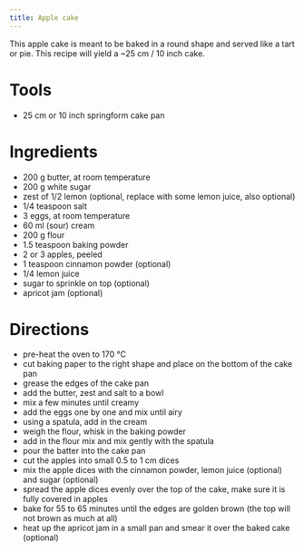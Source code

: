 ```yaml
---
title: Apple cake
---
```


This apple cake is meant to be baked in a round shape and served like a tart or
pie. This recipe will yield a ~25 cm / 10 inch cake.

# Tools

- 25 cm or 10 inch springform cake pan

# Ingredients

- 200 g butter, at room temperature
- 200 g white sugar
- zest of 1/2 lemon (optional, replace with some lemon juice, also optional)
- 1/4 teaspoon salt
- 3 eggs, at room temperature
- 60 ml (sour) cream
- 200 g flour
- 1.5 teaspoon baking powder
- 2 or 3 apples, peeled
- 1 teaspoon cinnamon powder (optional)
- 1/4 lemon juice
- sugar to sprinkle on top (optional)
- apricot jam (optional)

# Directions

- pre-heat the oven to 170 °C
- cut baking paper to the right shape and place on the bottom of the cake pan
- grease the edges of the cake pan
- add the butter, zest and salt to a bowl
- mix a few minutes until creamy
- add the eggs one by one and mix until airy
- using a spatula, add in the cream
- weigh the flour, whisk in the baking powder
- add in the flour mix and mix gently with the spatula
- pour the batter into the cake pan
- cut the apples into small 0.5 to 1 cm dices
- mix the apple dices with the cinnamon powder, lemon juice (optional) and sugar (optional)
- spread the apple dices evenly over the top of the cake, make sure it is fully covered in apples
- bake for 55 to 65 minutes until the edges are golden brown (the top will not brown as much at all)
- heat up the apricot jam in a small pan and smear it over the baked cake (optional)
